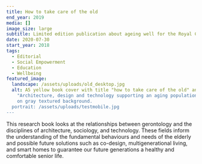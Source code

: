 ```yaml
---
title: How to take care of the old
end_year: 2019
media: []
image_size: large
subtitle: Limited edition publication about ageing well for the Royal College of Arts.
date: 2020-07-30
start_year: 2018
tags:
  - Editorial
  - Social Empowerment
  - Education
  - Wellbeing
featured_image:
  landscape: /assets/uploads/old_desktop.jpg
  alt: A5 yellow book cover with title "how to take care of the old" and subtitle
    "Architecture, design and technology supporting an aging population in black
    on gray textured background.
  portrait: /assets/uploads/testmobile.jpg
---
```


This research book looks at the relationships between gerontology and the disciplines of architecture, sociology, and technology. These fields inform the understanding of the fundamental behaviours and needs of the elderly and possible future solutions such as co-design, multigenerational living, and smart homes to guarantee our future generations a healthy and comfortable senior life.
